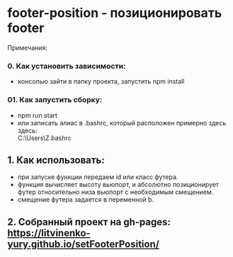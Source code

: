 # footer-position - позиционировать footer
Примечания:

### 0. Как установить зависимости:  
 - консолью зайти в папку проекта, запустить npm install  

### 01. Как запустить сборку:  
 - npm run start  
 - или записать алиас в .bashrc, который расположен примерно здесь здесь:  
    C:\Users\Z\.bashrc    

## 1. Как использовать:
  - при запуске функции передаем id или класс футера.
  - функция вычисляет высоту вьюпорт, и абсолютно позиционирует футер относительно низа вьюпорт с необходимым смещением.
  - смещение футера задается в переменной b.  

  ## 2. Собранный проект на gh-pages: https://litvinenko-yury.github.io/setFooterPosition/  
